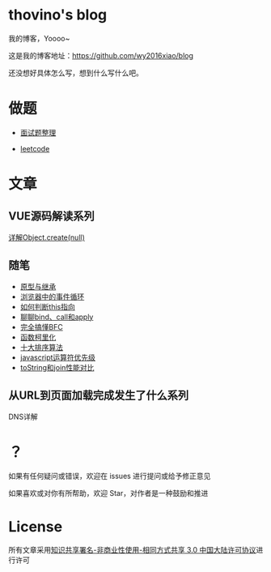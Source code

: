 # thovino's blog

我的博客，Yoooo~  

这是我的博客地址：https://github.com/wy2016xiao/blog

还没想好具体怎么写，想到什么写什么吧。


# 做题

- [面试题整理](https://github.com/wy2016xiao/blog/blob/master/questions/questions.md)

- [leetcode](https://github.com/wy2016xiao/leetcode)

# 文章

## VUE源码解读系列
[详解Object.create(null)](https://github.com/wy2016xiao/blog/blob/master/articles/vue源码解读/详解Object.create(null).md)
## 随笔
- [原型与继承](https://github.com/wy2016xiao/blog/blob/master/anything/%E5%8E%9F%E5%9E%8B%E4%B8%8E%E7%BB%A7%E6%89%BF.md)
- [浏览器中的事件循环](https://github.com/wy2016xiao/blog/blob/master/anything/%E6%B5%8F%E8%A7%88%E5%99%A8%E4%B8%AD%E7%9A%84%E4%BA%8B%E4%BB%B6%E5%BE%AA%E7%8E%AF.md)
- [如何判断this指向](https://github.com/wy2016xiao/blog/blob/master/anything/%E5%A6%82%E4%BD%95%E5%88%A4%E6%96%ADthis%E6%8C%87%E5%90%91.md)
- [聊聊bind、call和apply](https://github.com/wy2016xiao/blog/blob/master/anything/%E8%81%8A%E8%81%8Abind%E3%80%81call%E5%92%8Capply.md)
- [完全搞懂BFC](https://github.com/wy2016xiao/blog/blob/master/anything/%E5%AE%8C%E5%85%A8%E6%90%9E%E6%87%82BFC.md)
- [函数柯里化](https://github.com/wy2016xiao/blog/blob/master/anything/%E5%87%BD%E6%95%B0%E6%9F%AF%E9%87%8C%E5%8C%96.md)
- [十大排序算法](https://github.com/wy2016xiao/blog/blob/master/anything/%E5%8D%81%E5%A4%A7%E6%8E%92%E5%BA%8F%E7%AE%97%E6%B3%95%2B%E5%8A%A8%E5%9B%BE.md)
- [javascript运算符优先级](https://github.com/wy2016xiao/blog/blob/master/anything/javascript%E8%BF%90%E7%AE%97%E7%AC%A6%E4%BC%98%E5%85%88%E7%BA%A7.md)
- [toString和join性能对比](https://github.com/wy2016xiao/blog/blob/master/anything/toString%E5%92%8Cjoin%E6%80%A7%E8%83%BD%E5%AF%B9%E6%AF%94.md)

## 从URL到页面加载完成发生了什么系列
DNS详解

# ？

如果有任何疑问或错误，欢迎在 issues 进行提问或给予修正意见

如果喜欢或对你有所帮助，欢迎 Star，对作者是一种鼓励和推进

# License

所有文章采用[知识共享署名-非商业性使用-相同方式共享 3.0 中国大陆许可协议](https://creativecommons.org/licenses/by-nc-sa/3.0/cn/)进行许可
